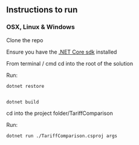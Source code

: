 ## Instructions to run

### OSX, Linux & Windows

Clone the repo

Ensure you have the [.NET Core sdk](https://www.microsoft.com/net/core) installed 

From terminal / cmd cd into the root of the solution

Run:

	dotnet restore


	dotnet build
	

cd into the project folder/TariffComparison

Run:
	
	dotnet run ./TariffComparison.csproj args
